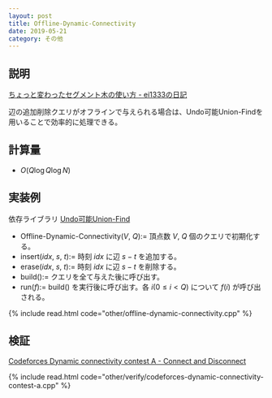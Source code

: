 ```yaml
---
layout: post
title: Offline-Dynamic-Connectivity
date: 2019-05-21
category: その他
---
```


## 説明
[ちょっと変わったセグメント木の使い方 - ei1333の日記](https://ei1333.hateblo.jp/entry/2017/12/14/000000)

辺の追加削除クエリがオフラインで与えられる場合は、Undo可能Union-Findを用いることで効率的に処理できる。

## 計算量
* $O(Q \log Q \log N)$

## 実装例
依存ライブラリ [Undo可能Union-Find](../structure/union-find.html)

* Offline-Dynamic-Connectivity($V$, $Q$):= 頂点数 $V$, $Q$ 個のクエリで初期化する。
* insert($idx$, $s$, $t$):= 時刻 $idx$ に辺 $s-t$ を追加する。
* erase($idx$, $s$, $t$):= 時刻 $idx$ に辺 $s-t$ を削除する。
* build():= クエリを全て与えた後に呼び出す。
* run($f$):= build() を実行後に呼び出す。各 $i(0 \leq i \lt Q)$ について $f(i)$ が呼び出される。

{% include read.html  code="other/offline-dynamic-connectivity.cpp" %}

## 検証

[Codeforces Dynamic connectivity contest A - Connect and Disconnect](https://codeforces.com/gym/100551/problem/A)

{% include read.html code="other/verify/codeforces-dynamic-connectivity-contest-a.cpp" %}
